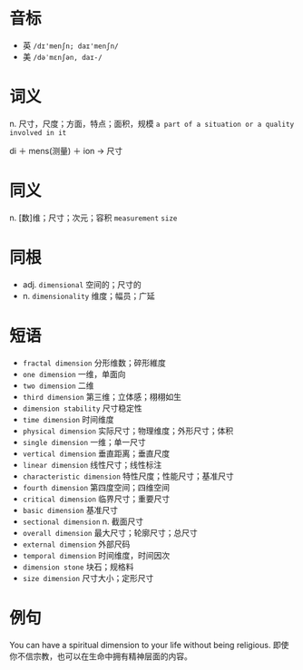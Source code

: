 # 音标

- 英 `/dɪ'menʃn; daɪ'menʃn/`
- 美 `/dəˈmɛnʃən, daɪ-/`

# 词义

n. 尺寸，尺度；方面，特点；面积，规模
`a part of a situation or a quality involved in it`



di ＋ mens(测量) ＋ ion → 尺寸

# 同义

n. [数]维；尺寸；次元；容积
`measurement` `size`

# 同根

- adj. `dimensional` 空间的；尺寸的
- n. `dimensionality` 维度；幅员；广延

# 短语

- `fractal dimension` 分形维数；碎形維度
- `one dimension` 一维，单面向
- `two dimension` 二维
- `third dimension` 第三维；立体感；栩栩如生
- `dimension stability` 尺寸稳定性
- `time dimension` 时间维度
- `physical dimension` 实际尺寸；物理维度；外形尺寸；体积
- `single dimension` 一维；单一尺寸
- `vertical dimension` 垂直距离；垂直尺度
- `linear dimension` 线性尺寸；线性标注
- `characteristic dimension` 特性尺度；性能尺寸；基准尺寸
- `fourth dimension` 第四度空间；四维空间
- `critical dimension` 临界尺寸；重要尺寸
- `basic dimension` 基准尺寸
- `sectional dimension` n. 截面尺寸
- `overall dimension` 最大尺寸；轮廓尺寸；总尺寸
- `external dimension` 外部尺码
- `temporal dimension` 时间维度，时间因次
- `dimension stone` 块石；规格料
- `size dimension` 尺寸大小；定形尺寸

# 例句

You can have a spiritual dimension to your life without being religious.
即使你不信宗教，也可以在生命中拥有精神层面的内容。


